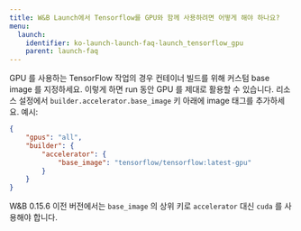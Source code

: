 ```yaml
---
title: W&B Launch에서 Tensorflow를 GPU와 함께 사용하려면 어떻게 해야 하나요?
menu:
  launch:
    identifier: ko-launch-launch-faq-launch_tensorflow_gpu
    parent: launch-faq
---
```


GPU 를 사용하는 TensorFlow 작업의 경우 컨테이너 빌드를 위해 커스텀 base image 를 지정하세요. 이렇게 하면 run 동안 GPU 를 제대로 활용할 수 있습니다. 리소스 설정에서 `builder.accelerator.base_image` 키 아래에 image 태그를 추가하세요. 예시:

```json
{
    "gpus": "all",
    "builder": {
        "accelerator": {
            "base_image": "tensorflow/tensorflow:latest-gpu"
        }
    }
}
```

W&B 0.15.6 이전 버전에서는 `base_image` 의 상위 키로 `accelerator` 대신 `cuda` 를 사용해야 합니다.